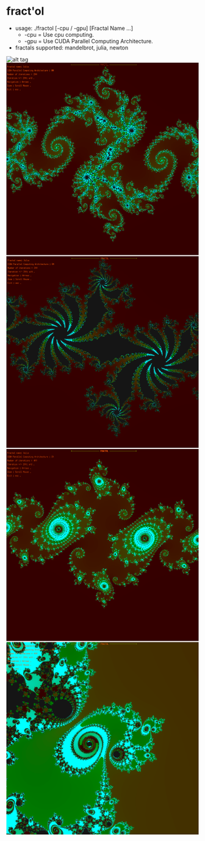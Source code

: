 fract'ol
=========

- usage: ./fractol [-cpu / -gpu]	[Fractal Name ...]
	* -cpu = Use cpu computing.
	* -gpu = Use CUDA Parallel Computing Architecture.
- fractals supported: mandelbrot, julia, newton

![alt tag](img/fractol.gif)
![alt tag](img/sc1.png)
![alt tag](img/sc2.png)
![alt tag](img/sc4.png)
![alt tag](img/sc3.png)
